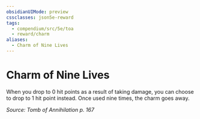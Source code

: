 ```yaml
---
obsidianUIMode: preview
cssclasses: json5e-reward
tags:
  - compendium/src/5e/toa
  - reward/charm
aliases:
  - Charm of Nine Lives
---
```

# Charm of Nine Lives

When you drop to 0 hit points as a result of taking damage, you can choose to drop to 1 hit point instead. Once used nine times, the charm goes away.

*Source: Tomb of Annihilation p. 167*